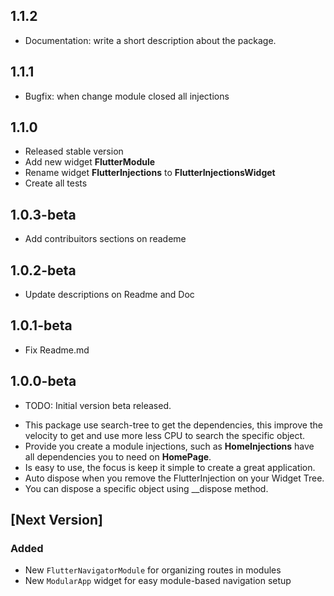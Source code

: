 ## 1.1.2
- Documentation: write a short description about the package.
## 1.1.1
- Bugfix: when change module closed all injections
## 1.1.0
- Released stable version
- Add new widget __FlutterModule__
- Rename widget __FlutterInjections__ to __FlutterInjectionsWidget__
- Create all tests
## 1.0.3-beta
- Add contribuitors sections on reademe
## 1.0.2-beta
- Update descriptions on Readme and Doc
## 1.0.1-beta
- Fix Readme.md
## 1.0.0-beta

* TODO: Initial version beta released.
- This package use search-tree to get the dependencies, this improve the velocity to get and use more less CPU to search the specific object.
- Provide you create a module injections, such as __HomeInjections__ have all dependencies you to need on __HomePage__.
- Is easy to use, the focus is keep it simple to create a great application.
- Auto dispose when you remove the FlutterInjection on your Widget Tree.
- You can dispose a specific object using __dispose<T> method.
## [Next Version]

### Added
- New `FlutterNavigatorModule` for organizing routes in modules
- New `ModularApp` widget for easy module-based navigation setup